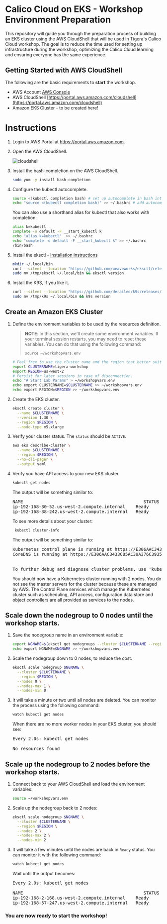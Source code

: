 # Calico Cloud on EKS - Workshop Environment Preparation

This repository will guide you through the preparation process of building an EKS cluster using the AWS CloudShell that will be used in Tigera's Calico Cloud workshop. The goal is to reduce the time used for setting up infrastructure during the workshop, optimizing the Calico Cloud learning and ensuring everyone has the same experience.

## Getting Started with AWS CloudShell

The following are the basic requirements to **start** the workshop.

* AWS Account [AWS Console](https://portal.aws.amazon.com)
* AWS CloudShell [https://portal.aws.amazon.com/cloudshell](https://portal.aws.amazon.com/cloudshell)
* Amazon EKS Cluster - to be created here!

# Instructions

1. Login to AWS Portal at https://portal.aws.amazon.com.
2. Open the AWS CloudShell.

   ![cloudshell](https://github.com/tigera-solutions/eks-workshop-prep/assets/104035488/a1f0b555-018d-488f-8d8c-975b5c391ede)

3. Install the bash-completion on the AWS CloudShell.

   ```bash
   sudo yum -y install bash-completion
   ```

4. Configure the kubectl autocomplete.

   ```bash
   source <(kubectl completion bash) # set up autocomplete in bash into the current shell, bash-completion package should be installed first.
   echo "source <(kubectl completion bash)" >> ~/.bashrc # add autocomplete permanently to your bash shell.
   ```

   You can also use a shorthand alias for kubectl that also works with completion:

   ```bash
   alias k=kubectl
   complete -o default -F __start_kubectl k
   echo "alias k=kubectl"  >> ~/.bashrc
   echo "complete -o default -F __start_kubectl k" >> ~/.bashrc
   /bin/bash
   ```

5. Install the eksctl - [Installation instructions](https://docs.aws.amazon.com/eks/latest/userguide/eksctl.html)

   ```bash
   mkdir ~/.local/bin
   curl --silent --location "https://github.com/weaveworks/eksctl/releases/latest/download/eksctl_$(uname -s)_amd64.tar.gz" | tar xz -C /tmp
   sudo mv /tmp/eksctl ~/.local/bin && eksctl version 
   ```

6. Install the K9S, if you like it.

   ```bash
   curl --silent --location "https://github.com/derailed/k9s/releases/download/v0.32.7/k9s_Linux_amd64.tar.gz" | tar xz -C /tmp
   sudo mv /tmp/k9s ~/.local/bin && k9s version
   ```

## Create an Amazon EKS Cluster

1. Define the environment variables to be used by the resources definition.

   > **NOTE**: In this section, we'll create some environment variables. If your terminal session restarts, you may need to reset these variables. You can do that using the following command:
   >
   > ```console
   > source ~/workshopvars.env
   > ```

   ```bash
   # Feel free to use the cluster name and the region that better suits you.
   export CLUSTERNAME=tigera-workshop
   export REGION=us-west-2
   # Persist for later sessions in case of disconnection.
   echo "# Start Lab Params" > ~/workshopvars.env
   echo export CLUSTERNAME=$CLUSTERNAME >> ~/workshopvars.env
   echo export REGION=$REGION >> ~/workshopvars.env
   ```
 
2. Create the EKS cluster.
   
   ```bash
   eksctl create cluster \
     --name $CLUSTERNAME \
     --version 1.30 \
     --region $REGION \
     --node-type m5.xlarge
   ```

3. Verify your cluster status. The `status` should be `ACTIVE`.

   ```bash
   aws eks describe-cluster \
     --name $CLUSTERNAME \
     --region $REGION \
     --no-cli-pager \
     --output yaml
   ```

4. Verify you have API access to your new EKS cluster

   ```bash
   kubectl get nodes
   ```

   The output will be something similar to:

   <pre>
   NAME                                              STATUS   ROLES    AGE   VERSION
   ip-192-168-30-52.us-west-2.compute.internal    Ready    <none>   7m6s   v1.29.6-eks-1552ad0
   ip-192-168-38-242.us-west-2.compute.internal   Ready    <none>   7m7s   v1.29.6-eks-1552ad0
   </pre>

   To see more details about your cluster:

   ```bash
    kubectl cluster-info
   ```

   The output will be something similar to:
   <pre>
   Kubernetes control plane is running at https://E306AAC3433C85AC39A376C39354E640.gr7.us-west-2.eks.amazonaws.com
   CoreDNS is running at https://E306AAC3433C85AC39A376C39354E640.gr7.us-west-2.eks.amazonaws.com/api/v1/namespaces/kube-system/services/kube-dns:dns/proxy </br>

   To further debug and diagnose cluster problems, use 'kubectl cluster-info dump'.
   </pre>

   You should now have a Kubernetes cluster running with 2 nodes. You do not see the master servers for the cluster because these are managed by AWS. The Control Plane services which manage the Kubernetes cluster such as scheduling, API access, configuration data store and object controllers are all provided as services to the nodes.


## Scale down the nodegroup to 0 nodes until the workshop starts.

1. Save the nodegroup name in an environment variable:

   ```bash
   export NGNAME=$(eksctl get nodegroups --cluster $CLUSTERNAME --region $REGION | grep $CLUSTERNAME | awk -F ' ' '{print $2}') && \
   echo export NGNAME=$NGNAME >> ~/workshopvars.env
   ```

2. Scale the nodegroup down to 0 nodes, to reduce the cost.

   ```bash
   eksctl scale nodegroup $NGNAME \
     --cluster $CLUSTERNAME \
     --region $REGION \
     --nodes 0 \
     --nodes-max 1 \
     --nodes-min 0
   ```

3. It will take a minute or two until all nodes are deleted. You can monitor the process using the following command: 

   ```bash
   watch kubectl get nodes
   ```

   When there are no more worker nodes in your EKS cluster, you should see:
   <pre>
   Every 2.0s: kubectl get nodes
   
   No resources found
   </pre>


 ## Scale up the nodegroup to 2 nodes before the workshop starts.

1. Connect back to your AWS CloudShell and load the environment variables:

   ```bash
   source ~/workshopvars.env
   ```

2. Scale up the nodegroup back to 2 nodes:

   ```bash
   eksctl scale nodegroup $NGNAME \
     --cluster $CLUSTERNAME \
     --region $REGION \
     --nodes 2 \
     --nodes-max 2 \
     --nodes-min 2
   ```

3. It will take a few minutes until the nodes are back in `Ready` status. You can monitor it with the following command:

   ```bash
   watch kubectl get nodes
   ```

   Wait until the output becomes:
   <pre>
   Every 2.0s: kubectl get nodes  

   NAME                                              STATUS   ROLES    AGE    VERSION
   ip-192-168-2-168.us-west-2.compute.internal    Ready    <none>   129m   v1.30.8-eks-aeac579
   ip-192-168-57-247.us-west-2.compute.internal   Ready    <none>   129m   v1.30.8-eks-aeac579
   </pre>

### You are now ready to start the workshop!